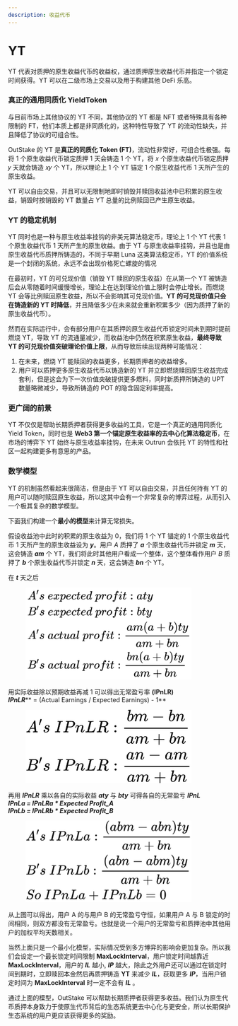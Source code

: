 ```yaml
---
description: 收益代币
---
```


# YT

YT 代表对质押的原生收益代币的收益权，通过质押原生收益代币并指定一个锁定时间获得。YT 可以在二级市场上交易以及用于构建其他 DeFi 乐高。

### **真正的通用同质化 YieldToken**

与目前市场上其他协议的 YT 不同，其他协议的 YT 都是 NFT 或者特殊具有各种限制的 FT，他们本质上都是非同质化的，这种特性导致了 YT 的流动性缺失，并且降低了协议的可组合性。

OutStake 的 YT 是**真正的同质化 Token (FT)**，流动性非常好，可组合性极强。每将 1 个原生收益代币锁定质押 1 天会铸造 1 个 YT，将 𝑥 个原生收益代币锁定质押 𝑦 天就会铸造 𝑥𝑦 个 YT，所以理论上 1 个 YT 锚定 1 个原生收益代币 1 天所产生的原生收益。

YT 可以自由交易，并且可以无限制地即时销毁并赎回收益池中已积累的原生收益，销毁时按销毁的 YT 数量占 YT 总量的比例赎回已产生原生收益。

### **YT 的稳定机制**

YT 同时也是一种与原生收益率挂钩的非美元算法稳定币，理论上 1 个 YT 代表 1 个原生收益代币 1 天所产生的原生收益。由于 YT 与原生收益率挂钩，并且也是由原生收益代币质押所铸造的，不同于早期 Luna 这类算法稳定币，YT 的价值系统是一个封闭的系统，永远不会出现价格死亡螺旋的情况

在最初时，YT 的可兑现价值（销毁 YT 赎回的原生收益）在从第一个 YT 被铸造后会从零随着时间缓慢增长，理论上在达到理论价值上限时会停止增长。而燃烧 YT 会等比例赎回原生收益，所以不会影响其可兑现价值。**YT 的可兑现价值只会在铸造新的 YT 时降低**，并且降低多少在未来就会重新积累多少（因为质押了新的原生收益代币）。

然而在实际运行中，会有部分用户在其质押的原生收益代币锁定时间未到期时提前燃烧 YT，导致 YT 的流通量减少，而收益池中仍然在积累原生收益，**最终导致 YT 的可兑现价值突破理论价值上限**，从而导致后续出现两种可能情况：

1. 在未来，燃烧 YT 能赎回的收益更多，长期质押者的收益增多。
2. 用户可以质押更多原生收益代币以铸造新的 YT 并立即燃烧赎回原生收益完成套利，但是这会为下一次价值突破提供更多燃料，同时新质押所铸造的 UPT 数量略微减少，导致所铸造的 POT 的隐含固定利率提高。

### **更广阔的前景**

YT 不仅仅是帮助长期质押者获得更多收益的工具，它是一个真正的通用同质化 Yield Token，同时也是 **Web3 第一个锚定原生收益率的去中心化算法稳定币**，在市场的博弈下 YT 始终与原生收益率挂钩，在未来 Outrun 会依托 YT 的特性和社区一起构建更多有意思的产品。

### **数学模型**

YT 的机制虽然看起来很简洁，但是由于 YT 可以自由交易，并且任何持有 YT 的用户可以随时赎回原生收益，所以这其中会有一个非常复杂的博弈过程，从而引入一个极其复杂的数学模型。

下面我们构建一个**最小的模型**来计算无常损失。

假设收益池中此时的积累的原生收益为 0，我们将 1 个 YT 锚定的 1 个原生收益代币 1 天所产生的原生收益设为 _**y**_。用户 _A_ 质押了 _**a**_ 个原生收益代币并锁定 _**m**_ 天，这会铸造 _**am**_ 个 YT，我们将此时其他用户看成一个整体，这个整体看作用户 _B_ 质押了 _**b**_ 个原生收益代币并锁定 _**n**_ 天，这会铸造 _**bn**_ 个 YT。

在 _**t**_ 天之后

<figure><img src="../../.gitbook/assets/Profit.jpg" alt="" width="375"><figcaption></figcaption></figure>

用实际收益除以预期收益再减 1 可以得出无常盈亏率 **(IPnLR)**\
_**IPnLR**_** = (Actual Earnings / Expected Earnings) - 1**

<figure><img src="../../.gitbook/assets/IPnLR.jpg" alt="" width="375"><figcaption></figcaption></figure>

再用 _**IPnLR**_ 乘以各自的实际收益 _**aty**_ 与 _**bty**_ 可得各自的无常盈亏 _**IPnL**_\
_**IPnLa = IPnLRa \* Expected Profit\_A**_\
_**IPnLb = IPnLRb \* Expected Profit\_B**_

<figure><img src="../../.gitbook/assets/IPnL.jpg" alt="" width="375"><figcaption></figcaption></figure>

从上图可以得出，用户 A 的与用户 B 的无常盈亏守恒，如果用户 A 与 B 锁定的时间相同，则双方都没有无常盈亏。也就是说一个用户的无常盈亏和质押池中其他用户的加权平均天数相关。

当然上面只是一个最小化模型，实际情况受到多方博弈的影响会更加复杂。所以我们会设定一个最长锁定时间限制 **MaxLockInterval**，用户锁定时间越靠近 **MaxLockInterval**，用户的 _**IL**_ 越小, _**IP**_ 越大，除此之外用户还可以通过在锁定时间到期时，立即赎回本金然后再质押铸造 **YT** 来减少 _**IL**_，获取更多 _**IP**_，当用户锁定时间为 **MaxLockInterval** 时一定不会有 _**IL**_ 。

通过上面的模型，OutStake 可以帮助长期质押者获得更多收益。我们认为原生代币质押本身致力于使原生代币背后的生态系统更去中心化与更安全，所以长期保护生态系统的用户更应该获得更多的奖励。
